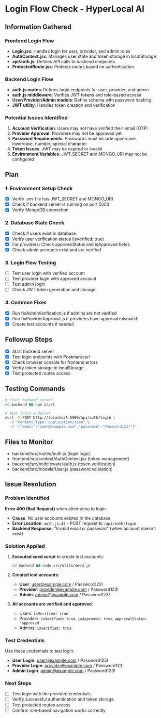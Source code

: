 # Login Flow Check - HyperLocal AI

## Information Gathered

### Frontend Login Flow
- **Login.jsx**: Handles login for user, provider, and admin roles
- **AuthContext.jsx**: Manages user state and token storage in localStorage
- **api/auth.js**: Defines API calls to backend endpoints
- **ProtectedRoute.jsx**: Protects routes based on authentication

### Backend Login Flow
- **auth.js routes**: Defines login endpoints for user, provider, and admin
- **auth.js middleware**: Verifies JWT tokens and role-based access
- **User/Provider/Admin models**: Define schema with password hashing
- **JWT utility**: Handles token creation and verification

### Potential Issues Identified
1. **Account Verification**: Users may not have verified their email (OTP)
2. **Provider Approval**: Providers may not be approved yet
3. **Password Requirements**: Passwords must include uppercase, lowercase, number, special character
4. **Token Issues**: JWT may be expired or invalid
5. **Environment Variables**: JWT_SECRET and MONGO_URI may not be configured

## Plan

### 1. Environment Setup Check
- [x] Verify .env file has JWT_SECRET and MONGO_URI
- [x] Check if backend server is running on port 5000
- [x] Verify MongoDB connection

### 2. Database State Check
- [x] Check if users exist in database
- [x] Verify user verification status (isVerified: true)
- [x] For providers: Check approvalStatus and isApproved fields
- [x] Check admin accounts exist and are verified

### 3. Login Flow Testing
- [ ] Test user login with verified account
- [ ] Test provider login with approved account
- [ ] Test admin login
- [ ] Check JWT token generation and storage

### 4. Common Fixes
- [x] Run fixAdminVerification.js if admins are not verified
- [x] Run fixProviderApproval.js if providers have approval mismatch
- [x] Create test accounts if needed

## Followup Steps
- [x] Start backend server
- [x] Test login endpoints with Postman/curl
- [x] Check browser console for frontend errors
- [x] Verify token storage in localStorage
- [x] Test protected routes access

## Testing Commands
```bash
# Start backend server
cd backend && npm start

# Test login endpoint
curl -X POST http://localhost:5000/api/auth/login \
  -H "Content-Type: application/json" \
  -d '{"email":"user@example.com","password":"Password123!"}'
```

## Files to Monitor
- backend/src/routes/auth.js (login logic)
- frontend/src/context/AuthContext.jsx (token management)
- backend/src/middleware/auth.js (token verification)
- backend/src/models/User.js (password validation)

## Issue Resolution

### Problem Identified
**Error 400 (Bad Request)** when attempting to login:
- **Cause**: No user accounts existed in the database
- **Error Location**: `auth.js:42` - POST request to `/api/auth/login`
- **Backend Response**: "Invalid email or password" (when account doesn't exist)

### Solution Applied
1. **Executed seed script** to create test accounts:
   ```bash
   cd backend && node src/utils/seed.js
   ```

2. **Created test accounts**:
   - **User**: user@example.com / Password123!
   - **Provider**: provider@example.com / Password123!
   - **Admin**: admin@example.com / Password123!

3. **All accounts are verified and approved**:
   - Users: `isVerified: true`
   - Providers: `isVerified: true`, `isApproved: true`, `approvalStatus: 'approved'`
   - Admins: `isVerified: true`

### Test Credentials
Use these credentials to test login:
- **User Login**: user@example.com / Password123!
- **Provider Login**: provider@example.com / Password123!
- **Admin Login**: admin@example.com / Password123!

### Next Steps
- [ ] Test login with the provided credentials
- [ ] Verify successful authentication and token storage
- [ ] Test protected routes access
- [ ] Confirm role-based navigation works correctly
